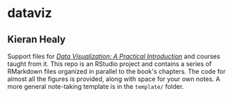 # dataviz

## Kieran Healy

Support files for _[Data Visualization: A Practical Introduction](http://socviz.co)_ and courses taught from it. This repo is an RStudio project and contains a series of RMarkdown files organized in parallel to the book's chapters. The code for almost all the figures is provided, along with space for your own notes. A more general note-taking template is in the `template/` folder.
